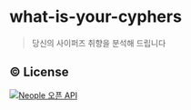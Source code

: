 # what-is-your-cyphers
> 당신의 사이퍼즈 취향을 분석해 드립니다

## :copyright: License
<a href="http://developers.neople.co.kr" target="_blank">
<img src="https://i.imgur.com/pNiKfqH.png" alt="Neople 오픈 API" / > </a>
